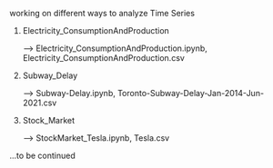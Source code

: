 working on different ways to analyze Time Series

1. Electricity_ConsumptionAndProduction

    --> Electricity_ConsumptionAndProduction.ipynb, Electricity_ConsumptionAndProduction.csv

2. Subway_Delay

    --> Subway-Delay.ipynb, Toronto-Subway-Delay-Jan-2014-Jun-2021.csv

3. Stock_Market

    --> StockMarket_Tesla.ipynb, Tesla.csv
   

...to be continued
